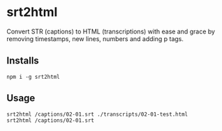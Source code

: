 # srt2html

Convert STR (captions) to HTML (transcriptions) with ease and grace by removing timestamps, new lines, numbers and adding p tags.

## Installs

```
npm i -g srt2html
```

## Usage

```
srt2html /captions/02-01.srt ./transcripts/02-01-test.html
srt2html /captions/02-01.srt
```
